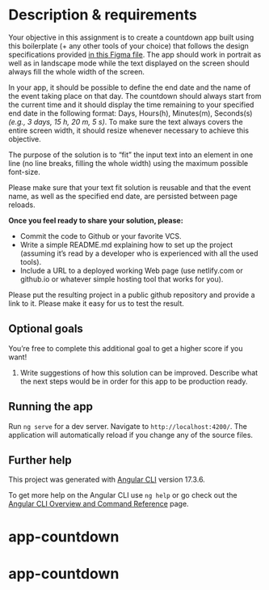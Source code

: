 # Description & requirements

Your objective in this assignment is to create a countdown app built using this boilerplate (+ any other tools of your choice) that follows the design specifications provided [in this Figma file](https://www.figma.com/file/UPEugUz5jM9IzIkWft2Y9m/NC-challenge). The app should work in portrait as well as in landscape mode while the text displayed on the screen should always fill the whole width of the screen.

In your app, it should be possible to define the end date and the name of the event taking place on that day. The countdown should always start from the current time and it should display the time remaining to your specified end date in the following format: Days, Hours(h), Minutes(m), Seconds(s) *(e.g., 3 days, 15 h, 20 m, 5 s)*. To make sure the text always covers the entire screen width, it should resize whenever necessary to achieve this objective.

The purpose of the solution is to “fit” the input text into an element in one line (no line breaks, filling the whole width) using the maximum possible font-size.

Please make sure that your text fit solution is reusable and that the event name, as well as the specified end date, are persisted between page reloads.

**Once you feel ready to share your solution, please:**

- Commit the code to Github or your favorite VCS.
- Write a simple README.md explaining how to set up the project (assuming it’s read by a developer who is experienced with all the used tools).
- Include a URL to a deployed working Web page (use netlify.com or github.io or whatever simple hosting tool that works for you).

Please put the resulting project in a public github repository and provide a link to it. Please make it easy for us to test the result.

## Optional goals

You’re free to complete this additional goal to get a higher score if you want!

1. Write suggestions of how this solution can be improved. Describe what the next steps would be in order for this app to be production ready. 

## Running the app

Run `ng serve` for a dev server. Navigate to `http://localhost:4200/`. The application will automatically reload if you change any of the source files. 

## Further help

This project was generated with [Angular CLI](https://github.com/angular/angular-cli) version 17.3.6.

To get more help on the Angular CLI use `ng help` or go check out the [Angular CLI Overview and Command Reference](https://angular.io/cli) page.
# app-countdown
# app-countdown
